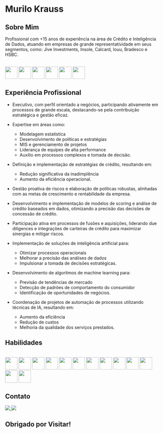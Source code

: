 # Murilo Krauss

## Sobre Mim

Profissional com +15 anos de experiência na área de Crédito e Inteligência de Dados, atuando em empresas de grande representatividade em seus segmentos, como: Jive Investments, Insole, Calcard, Iouu, Bradesco e HSBC.

<div> <br>
  <img style="width:40px" src="https://logo.clearbit.com/jiveinvestments.com" />
  <img style="width:40px" src="https://logo.clearbit.com/insole.com.br" />
  <img style="width:40px" src="https://logo.clearbit.com/iouu.com.br" />
  <img style="width:40px" src="https://logo.clearbit.com/calcard.com.br" />
  <img style="width:40px" src="https://logo.clearbit.com/bradesco.com.br" />
  <img style="width:40px" src="https://logo.clearbit.com/hsbc.com" />
</div>

## Experiência Profissional

- Executivo, com perfil orientado a negócios, participando ativamente em processos de grande escala, destacando-se pela contribuição estratégica e gestão eficaz.

- Expertise em áreas como:
  - Modelagem estatística
  - Desenvolvimento de políticas e estratégias
  - MIS e gerenciamento de projetos
  - Liderança de equipes de alta performance
  - Auxílio em processos complexos e tomada de decisão.

- Definição e implementação de estratégias de crédito, resultando em:
  - Redução significativa da inadimplência
  - Aumento da eficiência operacional.

- Gestão proativa de riscos e elaboração de políticas robustas, alinhadas com as metas de crescimento e rentabilidade da empresa.

- Desenvolvimento e implementação de modelos de scoring e análise de crédito baseados em dados, otimizando a precisão das decisões de concessão de crédito.

- Participação ativa em processos de fusões e aquisições, liderando due diligences e integrações de carteiras de crédito para maximizar sinergias e mitigar riscos.

- Implementação de soluções de inteligência artificial para:
  - Otimizar processos operacionais
  - Melhorar a precisão das análises de dados
  - Impulsionar a tomada de decisões estratégicas.

- Desenvolvimento de algoritmos de machine learning para:
  - Previsão de tendências de mercado
  - Detecção de padrões de comportamento do consumidor
  - Identificação de oportunidades de negócios.

- Coordenação de projetos de automação de processos utilizando técnicas de IA, resultando em:
  - Aumento da eficiência
  - Redução de custos
  - Melhoria da qualidade dos serviços prestados.

## Habilidades

<div> <br>
  <img style="width:40px" src="https://cdn.jsdelivr.net/gh/devicons/devicon@latest/icons/python/python-original.svg" />
  <img style="width:40px" src="https://cdn.jsdelivr.net/gh/devicons/devicon@latest/icons/pytorch/pytorch-original.svg" />
  <img style="width:40px" src="https://cdn.jsdelivr.net/gh/devicons/devicon@latest/icons/scikitlearn/scikitlearn-original.svg" />
  <img style="width:40px" src="https://cdn.jsdelivr.net/gh/devicons/devicon@latest/icons/tensorflow/tensorflow-original.svg" />
  <img style="width:40px" src="https://cdn.jsdelivr.net/gh/devicons/devicon@latest/icons/opencv/opencv-original.svg" />
  <img style="width:40px" src="https://cdn.jsdelivr.net/gh/devicons/devicon@latest/icons/raspberrypi/raspberrypi-original.svg" />
  <img style="width:40px" src="https://cdn.jsdelivr.net/gh/devicons/devicon@latest/icons/r/r-original.svg" />
  <img style="width:40px" src="https://cdn.jsdelivr.net/gh/devicons/devicon@latest/icons/mysql/mysql-original.svg" />
  <img style="width:40px" src="https://cdn.jsdelivr.net/gh/devicons/devicon@latest/icons/dynamodb/dynamodb-original.svg" />
  <img style="width:40px" src="https://cdn.jsdelivr.net/gh/devicons/devicon@latest/icons/mongodb/mongodb-original.svg" />
  <img style="width:40px" src="https://cdn.jsdelivr.net/gh/devicons/devicon@latest/icons/neo4j/neo4j-original.svg" />
  <img style="width:40px" src="https://cdn.jsdelivr.net/gh/devicons/devicon@latest/icons/amazonwebservices/amazonwebservices-original-wordmark.svg" />
  <img style="width:40px" src="https://cdn.jsdelivr.net/gh/devicons/devicon@latest/icons/azure/azure-original.svg" />
</div>

## Contato

<div>
  <a href="mailto:murilokrauss@yahoo.com.br">
    <img src="https://img.shields.io/badge/YahooMail-720E9E?style=for-the-badge&logo=yahoo-mail&logoColor=white">
  </a>
  <a href="https://www.linkedin.com/in/murilo-krauss-84a82024">
    <img src="https://img.shields.io/badge/LinkedIn-0077B5?style=for-the-badge&logo=linkedin&logoColor=white">
  </a>
</div>

## Obrigado por Visitar!
